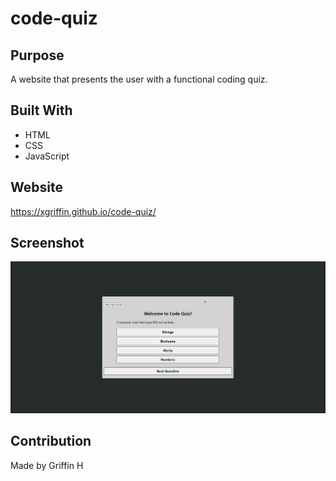 # code-quiz

## Purpose
A website that presents the user with a functional coding quiz.

## Built With
* HTML
* CSS
* JavaScript

## Website
https://xgriffin.github.io/code-quiz/

## Screenshot
![](/develop/Screenshot.png)

## Contribution
Made by Griffin H